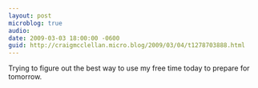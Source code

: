 ```yaml
---
layout: post
microblog: true
audio: 
date: 2009-03-03 18:00:00 -0600
guid: http://craigmcclellan.micro.blog/2009/03/04/t1278703888.html
---
```

Trying to figure out the best way to use my free time today to prepare for tomorrow.
